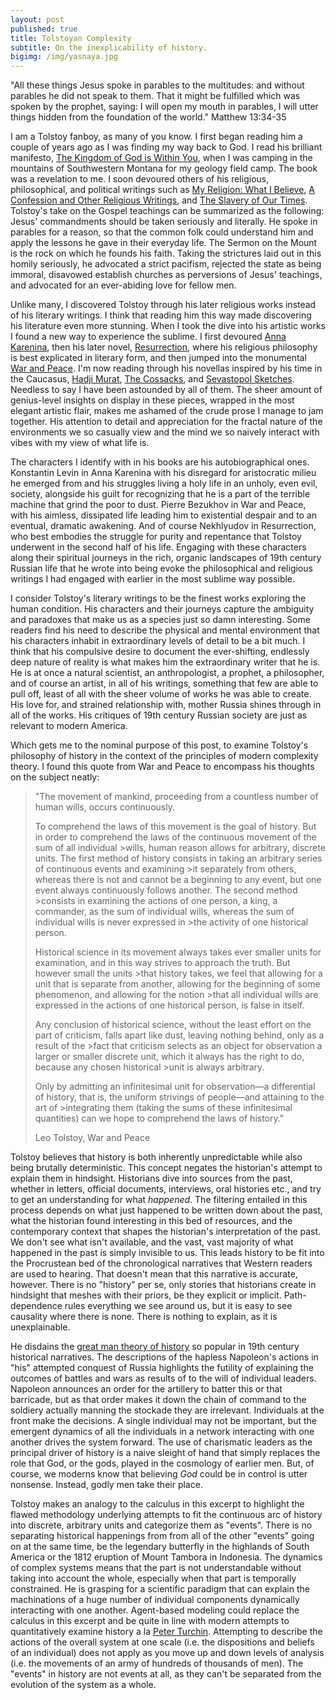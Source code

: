 ```yaml
---
layout: post
published: true
title: Tolstoyan Complexity
subtitle: On the inexplicability of history.
bigimg: /img/yasnaya.jpg
---
```

"All these things Jesus spoke in parables to the multitudes: and without parables he did not speak to them. That it might be fulfilled which was spoken by the prophet, saying: I will open my mouth in parables, I will utter things hidden from the foundation of the world." Matthew 13:34-35

I am a Tolstoy fanboy, as many of you know. I first began reading him a couple of years ago as I was finding my way back to God. I read his brilliant manifesto, [The Kingdom of God is Within You](https://www.amazon.com/Kingdom-God-Within-You/dp/1537188488), when I was camping in the mountains of Southwestern Montana for my geology field camp. The book was a revelation to me. I soon devoured others of his religious, philosophical, and political writings such as [My Religion: What I Believe](https://bookshop.org/books/my-religion-what-i-believe-9781907355233/9781907355233), [A Confession and Other Religious Writings](https://bookshop.org/books/192504/9780140444735), and [The Slavery of Our Times](https://theanarchistlibrary.org/library/leo-tolstoy-the-slavery-of-our-times). Tolstoy's take on the Gospel teachings can be summarized  as the following: Jesus' commandments should be taken seriously and literally. He spoke in parables for a reason, so that the common folk could understand him and apply the lessons he gave in their everyday life. The Sermon on the Mount is the rock on which he founds his faith. Taking the strictures laid out in this homily seriously, he advocated a strict pacifism, rejected the state as being immoral, disavowed establish churches as perversions of Jesus' teachings, and advocated for an ever-abiding love for fellow men. 

Unlike many, I discovered Tolstoy through his later religious works instead of his literary writings. I think that reading him this way made discovering his literature even more stunning. When I took the dive into his artistic works I found a new way to experience the sublime. I first devoured [Anna Karenina](https://bookshop.org/books/anna-karenina-9780198748847/9780198748847?aid=138), then his later novel, [Resurrection](https://bookshop.org/books/resurrection-9798673854860/9781720697053), where his religious philosophy is best explicated in literary form, and then jumped into the monumental [War and Peace](https://bookshop.org/books/war-and-peace-bd11a70b-4793-44fe-b328-efc29699a4e3/9781400079988). I'm now reading through his novellas inspired by his time in the Caucasus, [Hadji Murat](https://bookshop.org/books/hadji-murad-9781534824607/9781534824607), [The Cossacks](https://bookshop.org/books/the-cossacks-9781595406750/9781535299404), and [Sevastopol Sketches](https://bookshop.org/books/sevastopol-sketches-sebastopol-sketches-9781540766359/9781540766359). Needless to say I have been astounded by all of them. The sheer amount of genius-level insights on display in these pieces, wrapped in the most elegant artistic flair, makes me ashamed of the crude prose I manage to jam together. His attention to detail and appreciation for the fractal nature of the environments we so casually view and the mind we so naively interact with vibes with my view of what life is.

The characters I identify with in his books are his autobiographical ones. Konstantin Levin in Anna Karenina with his disregard for aristocratic milieu he emerged from and his struggles living a holy life in an unholy, even evil, society, alongside his guilt for recognizing that he is a part of the terrible machine that grind the poor to dust. Pierre Bezukhov in War and Peace, with his aimless, dissipated life leading him to existential despair and to an eventual, dramatic awakening. And of course Nekhlyudov in Resurrection, who best embodies the struggle for purity and repentance that Tolstoy underwent in the second half of his life. Engaging with these characters along their spiritual journeys in the rich, organic landscapes of 19th century Russian life that he wrote into being evoke the philosophical and religious writings I had engaged with earlier in the most sublime way possible.

I consider Tolstoy's literary writings to be the finest works exploring the human condition. His characters and their journeys capture the ambiguity and paradoxes that make us as a species just so damn interesting. Some readers find his need to describe the physical and mental environment that his characters inhabit in extraordinary levels of detail to be a bit much. I think that his compulsive desire to document the ever-shifting, endlessly deep nature of reality is what makes him the extraordinary writer that he is. He is at once a natural scientist, an anthropologist, a prophet, a philosopher, and of course an artist, in all of his writings, something that few are able to pull off, least of all with the sheer volume of works he was able to create. His love for, and strained relationship with, mother Russia shines through in all of the works. His critiques of 19th century Russian society are just as relevant to modern America.

Which gets me to the nominal purpose of this post, to examine Tolstoy's philosophy of history in the context of the principles of modern complexity theory. I found this quote from War and Peace to encompass his thoughts on the subject neatly:

>"The movement of mankind, proceeding from a countless number of human wills, occurs continuously.
>
>To comprehend the laws of this movement is the goal of history. But in order to comprehend the laws of the continuous movement of the sum of all individual >wills, human reason allows for arbitrary, discrete units. The first method of history consists in taking an arbitrary series of continuous events and examining >it separately from others, whereas there is not and cannot be a beginning to any event, but one event always continuously follows another. The second method >consists in examining the actions of one person, a king, a commander, as the sum of individual wills, whereas the sum of individual wills is never expressed in >the activity of one historical person.
>
>Historical science in its movement always takes ever smaller units for examination, and in this way strives to approach the truth. But however small the units >that history takes, we feel that allowing for a unit that is separate from another, allowing for the beginning of some phenomenon, and allowing for the notion >that all individual wills are expressed in the actions of one historical person, is false in itself.
>
>Any conclusion of historical science, without the least effort on the part of criticism, falls apart like dust, leaving nothing behind, only as a result of the >fact that criticism selects as an object for observation a larger or smaller discrete unit, which it always has the right to do, because any chosen historical >unit is always arbitrary.
>
>Only by admitting an infinitesimal unit for observation—a differential of history, that is, the uniform strivings of people—and attaining to the art of >integrating them (taking the sums of these infinitesimal quantities) can we hope to comprehend the laws of history."
>
>Leo Tolstoy, War and Peace

Tolstoy believes that history is both inherently unpredictable while also being brutally deterministic. This concept negates the historian's attempt to explain them in hindsight. Historians dive into sources from the past, whether in letters, official documents, interviews, oral histories etc., and try to get an understanding for what _happened_. The filtering entailed in this process depends on what just happened to be written down about the past, what the historian found interesting in this bed of resources, and the contemporary context that shapes the historian's interpretation of the past. We don't see what isn't available, and the vast, vast majority of what happened in the past is simply invisible to us. This leads history to be fit into the Procrustean bed of the chronological narratives that Western readers are used to hearing. That doesn't mean that this narrative is accurate, however. There is no "history" per se, only stories that historians create in hindsight that meshes with their priors, be they explicit or implicit. Path-dependence rules everything we see around us, but it is easy to see causality where there is none. There is nothing to explain, as it is unexplainable. 

He disdains the [great man theory of history](https://en.wikipedia.org/wiki/Great_man_theory) so popular in 19th century historical narratives. The descriptions of the hapless Napoleon's actions in "his" attempted conquest of Russia highlights the futility of explaining the outcomes of battles and wars as results of to the will of individual leaders. Napoleon announces an order for the artillery to batter this or that barricade, but as that order makes it down the chain of command to the soldiery actually manning the stockade they are irrelevant. Individuals at the front make the decisions. A single individual may not be important, but the emergent dynamics of all the individuals in a network interacting with one another drives the system forward. The use of charismatic leaders as the principal driver of history is a naive sleight of hand that simply replaces the role that God, or the gods, played in the cosmology of earlier men. But, of course, we moderns know that believing _God_ could be in control is utter nonsense. Instead, godly men take their place.

Tolstoy makes an analogy to the calculus in this excerpt to highlight the flawed methodology underlying attempts to fit the continuous arc of history into discrete, arbitrary units and categorize them as "events". There is no separating historical happenings from from all of the other "events" going on at the same time, be the legendary butterfly in the highlands of South America or the 1812 eruption of Mount Tambora in Indonesia. The dynamics of complex systems means that the part is not understandable without taking into account the whole, especially when that part is temporally constrained. He is grasping for a scientific paradigm that can explain the machinations of a huge number of individual components dynamically interacting with one another. Agent-based modeling could replace the calculus in this excerpt and be quite in line with modern attempts to quantitatively examine history a la [Peter Turchin](https://en.wikipedia.org/wiki/Peter_Turchin).  Attempting to describe the actions of the overall system at one scale (i.e. the dispositions and beliefs of an individual) does not apply as you move up and down levels of analysis (i.e. the movements of an army of hundreds of thousands of men). The "events" in history are not events at all, as they can't be separated from the evolution of the system as a whole.
